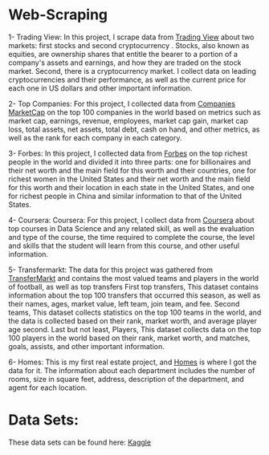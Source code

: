 # Web-Scraping
1- Trading View: In this project, I scrape data from [Trading View](https://www.tradingview.com/) about two markets: first stocks and second cryptocurrency . Stocks, also known as equities, are ownership shares that entitle the bearer to a portion of a company's assets and earnings, and how they are traded on the stock market. Second, there is a cryptocurrency market. I collect data on leading cryptocurrencies and their performance, as well as the current price for each one in US dollars and other important information.
<br />

2- Top Companies: For this project, I collected data from [Companies MarketCap](https://companiesmarketcap.com/) on the top 100 companies in the world based on metrics such as market cap, earnings, revenue, employees, market cap gain, market cap loss, total assets, net assets, total debt, cash on hand, and other metrics, as well as the rank for each company in each category. 
<br />

3- Forbes: In this project, I collected data from [Forbes](https://www.forbes.com/?sh=614c71ba2254) on the top richest people in the world and divided it into three parts: one for billionaires and their net worth and the main field for this worth and their countries, one for richest women in the United States and their net worth and the main field for this worth and their location in each state in the United States, and one for richest people in China and similar information to that of the United States.
<br />

4- Coursera: Coursera: For this project, I collect data from [Coursera](https://www.coursera.org/) about top courses in Data Science and any related skill, as well as the evaluation and type of the course, the time required to complete the course, the level and skills that the student will learn from this course, and other useful information.
<br />

5- Transfermarkt: The data for this project was gathered from [TransferMarkt](https://www.transfermarkt.com/) and contains the most valued teams and players in the world of football, as well as top transfers
First top transfers, This dataset contains information about the top 100 transfers that occurred this season, as well as their names, ages, market value, left team, join team, and fee.
Second teams, This dataset collects statistics on the top 100 teams in the world, and the data is collected based on their rank, market worth, and average player age second. 
Last but not least, Players, This dataset collects data on the top 100 players in the world based on their rank, market worth, and matches, goals, assists, and other important information.
<br />

6- Homes: This is my first real estate project, and [Homes](https://www.homes.com/) is where I got the data for it. The information about each department includes the number of rooms, size in square feet, address, description of the department, and agent for each location. 
<br />

# Data Sets:
These data sets can be found here: [Kaggle](https://www.kaggle.com/yasseralansaryy)
